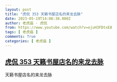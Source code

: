 ```yaml
---
layout: post
title: "虎侃 353 天籁书屋店名的来龙去脉"
date: 2023-05-19T14:08:38.000Z
author: 老虎庙 · 虎侃
from: https://www.youtube.com/watch?v=ojuH3FDtxE8
tags: [ 老虎庙 ]
comments: True
categories: [ 老虎庙 ]
---
```

<!--1684505318000-->
[虎侃 353 天籁书屋店名的来龙去脉](https://www.youtube.com/watch?v=ojuH3FDtxE8)
------

<div>
天籁书屋店名的来龙去脉
</div>
